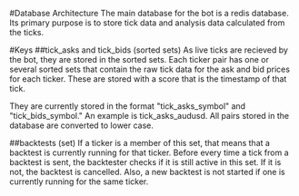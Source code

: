 #Database Architecture
The main database for the bot is a redis database.  Its primary purpose is to store tick data and analysis data calculated from the ticks.  

#Keys
##tick_asks and tick_bids (sorted sets)
As live ticks are recieved by the bot, they are stored in the sorted sets.  Each ticker pair has one or several sorted sets that contain the raw tick data for the ask and bid prices for each ticker.  These are stored with a score that is the timestamp of that tick.  

They are currently stored in the format "tick_asks_symbol" and "tick_bids_symbol."  An example is tick_asks_audusd.  All pairs stored in the database are converted to lower case.  

##backtests (set)
If a ticker is a member of this set, that means that a backtest is currently running for that ticker.  Before every time a tick from a backtest is sent, the backtester checks if it is still active in this set.  If it is not, the backtest is cancelled.  Also, a new backtest is not started if one is currently running for the same ticker.  